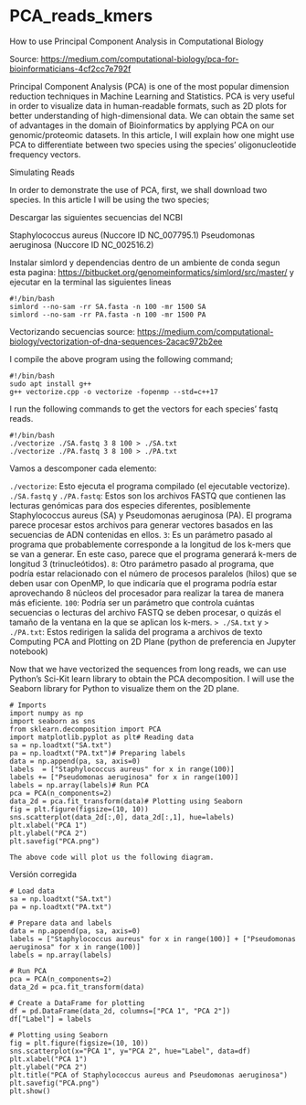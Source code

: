# PCA_reads_kmers
How to use Principal Component Analysis in Computational Biology

Source: https://medium.com/computational-biology/pca-for-bioinformaticians-4cf2cc7e792f

Principal Component Analysis (PCA) is one of the most popular dimension reduction techniques in Machine Learning and Statistics. PCA is very useful in order to visualize data in human-readable formats, such as 2D plots for better understanding of high-dimensional data. We can obtain the same set of advantages in the domain of Bioinformatics by applying PCA on our genomic/proteomic datasets. In this article, I will explain how one might use PCA to differentiate between two species using the species’ oligonucleotide frequency vectors.

Simulating Reads

In order to demonstrate the use of PCA, first, we shall download two species. In this article I will be using the two species;

Descargar las siguientes secuencias del NCBI

Staphylococcus aureus (Nuccore ID NC_007795.1)
Pseudomonas aeruginosa (Nuccore ID NC_002516.2)

Instalar simlord y dependencias dentro de un ambiente de conda segun esta pagina: https://bitbucket.org/genomeinformatics/simlord/src/master/
y ejecutar en la terminal las siguientes lineas
```
#!/bin/bash
simlord --no-sam -rr SA.fasta -n 100 -mr 1500 SA
simlord --no-sam -rr PA.fasta -n 100 -mr 1500 PA
```

Vectorizando secuencias
source: https://medium.com/computational-biology/vectorization-of-dna-sequences-2acac972b2ee


I compile the above program using the following command;

```
#!/bin/bash
sudo apt install g++
g++ vectorize.cpp -o vectorize -fopenmp --std=c++17
```

I run the following commands to get the vectors for each species’ fastq reads.

```
#!/bin/bash
./vectorize ./SA.fastq 3 8 100 > ./SA.txt
./vectorize ./PA.fastq 3 8 100 > ./PA.txt
```
Vamos a descomponer cada elemento:

```./vectorize```: Esto ejecuta el programa compilado (el ejecutable vectorize).
```./SA.fastq``` y ```./PA.fastq```: Estos son los archivos FASTQ que contienen las lecturas genómicas para dos especies diferentes, posiblemente Staphylococcus aureus (SA) y Pseudomonas aeruginosa (PA). El programa parece procesar estos archivos para generar vectores basados en las secuencias de ADN contenidas en ellos.
```3```: Es un parámetro pasado al programa que probablemente corresponde a la longitud de los k-mers que se van a generar. En este caso, parece que el programa generará k-mers de longitud 3 (trinucleótidos).
```8```: Otro parámetro pasado al programa, que podría estar relacionado con el número de procesos paralelos (hilos) que se deben usar con OpenMP, lo que indicaría que el programa podría estar aprovechando 8 núcleos del procesador para realizar la tarea de manera más eficiente.
```100```: Podría ser un parámetro que controla cuántas secuencias o lecturas del archivo FASTQ se deben procesar, o quizás el tamaño de la ventana en la que se aplican los k-mers.
```> ./SA.txt``` y ```> ./PA.txt```: Estos redirigen la salida del programa a archivos de texto
Computing PCA and Plotting on 2D Plane (python de preferencia en Jupyter notebook)

Now that we have vectorized the sequences from long reads, we can use Python’s Sci-Kit learn library to obtain the PCA decomposition. I will use the Seaborn library for Python to visualize them on the 2D plane.

```
# Imports
import numpy as np
import seaborn as sns
from sklearn.decomposition import PCA
import matplotlib.pyplot as plt# Reading data
sa = np.loadtxt("SA.txt")
pa = np.loadtxt("PA.txt")# Preparing labels
data = np.append(pa, sa, axis=0)
labels  = ["Staphylococcus aureus" for x in range(100)]
labels += ["Pseudomonas aeruginosa" for x in range(100)]
labels = np.array(labels)# Run PCA 
pca = PCA(n_components=2)
data_2d = pca.fit_transform(data)# Plotting using Seaborn
fig = plt.figure(figsize=(10, 10))
sns.scatterplot(data_2d[:,0], data_2d[:,1], hue=labels)
plt.xlabel("PCA 1")
plt.ylabel("PCA 2")
plt.savefig("PCA.png")

The above code will plot us the following diagram.
```

Versión corregida

```
# Load data
sa = np.loadtxt("SA.txt")
pa = np.loadtxt("PA.txt")

# Prepare data and labels
data = np.append(pa, sa, axis=0)
labels = ["Staphylococcus aureus" for x in range(100)] + ["Pseudomonas aeruginosa" for x in range(100)]
labels = np.array(labels)

# Run PCA
pca = PCA(n_components=2)
data_2d = pca.fit_transform(data)

# Create a DataFrame for plotting
df = pd.DataFrame(data_2d, columns=["PCA 1", "PCA 2"])
df["Label"] = labels

# Plotting using Seaborn
fig = plt.figure(figsize=(10, 10))
sns.scatterplot(x="PCA 1", y="PCA 2", hue="Label", data=df)
plt.xlabel("PCA 1")
plt.ylabel("PCA 2")
plt.title("PCA of Staphylococcus aureus and Pseudomonas aeruginosa")
plt.savefig("PCA.png")
plt.show()

```


